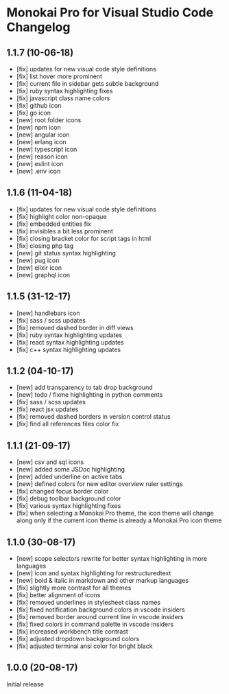 # Monokai Pro for Visual Studio Code Changelog

## 1.1.7 (10-06-18)

- [fix] updates for new visual code style definitions
- [fix] list hover more prominent
- [fix] current file in sidebar gets subtle background
- [fix] ruby syntax highlighting fixes
- [fix] javascript class name colors
- [fix] github icon
- [fix] go icon
- [new] root folder icons
- [new] npm icon
- [new] angular icon
- [new] erlang icon
- [new] typescript icon
- [new] reason icon
- [new] eslint icon
- [new] .env icon

## 1.1.6 (11-04-18)

- [fix] updates for new visual code style definitions
- [fix] highlight color non-opaque
- [fix] embedded entities fix
- [fix] invisibles a bit less prominent
- [fix] closing bracket color for script tags in html
- [fix] closing php tag
- [new] git status syntax highlighting
- [new] pug icon
- [new] elixir icon
- [new] graphql icon

## 1.1.5 (31-12-17)

- [new] handlebars icon
- [fix] sass / scss updates
- [fix] removed dashed border in diff views
- [fix] ruby syntax highlighting updates
- [fix] react syntax highlighting updates
- [fix] c++ syntax highlighting updates

## 1.1.2 (04-10-17)

- [new] add transparency to tab drop background
- [new] todo / fixme highlighting in python comments
- [fix] sass / scss updates
- [fix] react jsx updates
- [fix] removed dashed borders in version control status
- [fix] find all references files color fix

## 1.1.1 (21-09-17)

- [new] csv and sql icons
- [new] added some JSDoc highlighting
- [new] added underline on active tabs
- [new] defined colors for new editor overview ruler settings
- [fix] changed focus border color
- [fix] debug toolbar background color
- [fix] various syntax highlighting fixes
- [fix] when selecting a Monokai Pro theme, the icon theme will change along only if the current icon theme is already a Monokai Pro icon theme

## 1.1.0 (30-08-17)

- [new] scope selectors rewrite for better syntax highlighting in more languages
- [new] icon and syntax highlighting for restructuredtext
- [new] bold & italic in markdown and other markup languages
- [fix] slightly more contrast for all themes
- [fix] better alignment of icons
- [fix] removed underlines in stylesheet class names
- [fix] fixed notification background colors in vscode insiders
- [fix] removed border around current line in vscode insiders
- [fix] fixed colors in command palette in vscode insiders
- [fix] increased workbench title contrast
- [fix] adjusted dropdown background colors
- [fix] adjusted terminal ansi color for bright black

## 1.0.0 (20-08-17)

Initial release